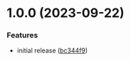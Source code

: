 # 1.0.0 (2023-09-22)


### Features

* initial release ([bc344f9](https://github.com/ck-oss/prettier-config/commit/bc344f9ac383d746a47d241419b51fa96db7b741))
